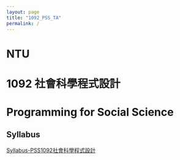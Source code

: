 ```yaml
---
layout: page
title: "1092_PSS_TA"
permalink: /
---
```


# NTU
# 1092 社會科學程式設計
# Programming for Social Science


## Syllabus

[Syllabus-PSS1092社會科學程式設計](https://docs.google.com/document/d/1fa8L6MwW5BPGEsa0KlUUWebIdrCTMiHbbkEemsG_3eM/edit#heading=h.kk1966kbedef)